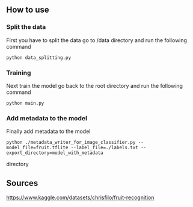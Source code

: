 
## How to use


### Split the data
First you have to split the data
go to /data directory and run the following command

```python data_splitting.py```

### Training
Next train the model
go back to the root directory and run the following command

```python main.py```

### Add metadata to the model
Finally add metadata to the model

```python ./metadata_writer_for_image_classifier.py --model_file=fruit.tflite --label_file=./labels.txt --export_directory=model_with_metadata```



directory

## Sources
https://www.kaggle.com/datasets/chrisfilo/fruit-recognition